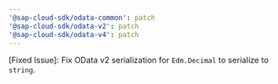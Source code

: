 ```yaml
---
'@sap-cloud-sdk/odata-common': patch
'@sap-cloud-sdk/odata-v2': patch
'@sap-cloud-sdk/odata-v4': patch
---
```


[Fixed Issue]: Fix OData v2 serialization for `Edm.Decimal` to serialize to `string`.
